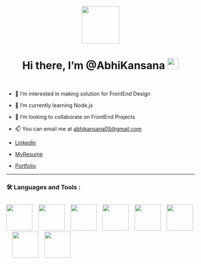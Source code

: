 
<div id="header" align="center">
  <img src="https://media.giphy.com/media/M9gbBd9nbDrOTu1Mqx/giphy.gif" width="100"/>
</div>
<h1 align="center">
 Hi there, I’m @AbhiKansana
  <img src="https://media.giphy.com/media/hvRJCLFzcasrR4ia7z/giphy.gif" width="30px"/>
</h1>
<br>


- 👀 I’m interested in making solution for FrontEnd Design<br>
- 🌱 I’m currently learning Node.js<br>
- 💞️ I’m looking to collaborate on FrontEnd Projects<br>
- 📫 You can email me at abhikansana05@gmail.com<br>

- [Linkedin](https://www.linkedin.com/in/abhishek-kansana-36608a233/)<br>

- [MyResume](https://docs.google.com/document/d/1G81SG5UDHbMfKWIII44Nq4rgVHeO6MSJBhJlaeBxZtg/edit)<br>

- [Portfolio](https://abhishek-kansana-portfolio.netlify.app/)<br>

---

### :hammer_and_wrench: Languages and Tools :

<div style="display:flex;justify-content:space-between;">
 
  <img src="https://cdn.jsdelivr.net/gh/devicons/devicon/icons/javascript/javascript-original.svg" width="70px" />&nbsp;&nbsp;&nbsp;
  <img src="https://cdn.jsdelivr.net/gh/devicons/devicon/icons/css3/css3-original.svg" width="70px" />&nbsp;&nbsp;&nbsp;
  <img src="https://cdn.jsdelivr.net/gh/devicons/devicon/icons/html5/html5-original.svg" width="70px" />&nbsp;&nbsp;&nbsp;
   <img src="https://cdn.jsdelivr.net/gh/devicons/devicon/icons/react/react-original-wordmark.svg" width="70px" />&nbsp;&nbsp;&nbsp;
  <img src="https://cdn.jsdelivr.net/gh/devicons/devicon/icons/redux/redux-original.svg" width="70px" />&nbsp;&nbsp;&nbsp;
  <img src="https://cdn.jsdelivr.net/gh/devicons/devicon/icons/materialui/materialui-original.svg" width="70px" />&nbsp;&nbsp;&nbsp;
   <img src="https://cdn.jsdelivr.net/gh/devicons/devicon/icons/git/git-original.svg" width="70px" />&nbsp;&nbsp;&nbsp;
   <img src="https://cdn.jsdelivr.net/gh/devicons/devicon/icons/github/github-original.svg" width="70px" />&nbsp;&nbsp;&nbsp;
 

          
</div>

